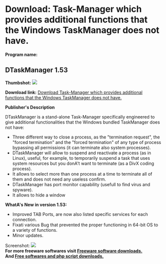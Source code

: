 # Download: Task-Manager which provides additional functions that the Windows TaskManager does not have.

**Program name:**

## DTaskManager 1.53

  
**Thumbshot:** ![](http://www.freewarefiles.com/screenshot/dtaskmanager_md.jpg)   
  
**Download link:** [Download Task-Manager which provides additional functions that the Windows TaskManager does not have.](http://freesoftwares.boysofts.com/DTaskManager_program_18657.html)  
  


**Publisher's Description**  
  


DTaskManager is a stand-alone Task-Manager specifically engineered to give additional functionalities that the Windows bundled TaskManager does not have: 

  * Three different way to close a process, as the "termination request", the "forced termination" and the "forced termination" of any type of process bypassing all permissions (it can terminate also system processes). 
  * DTaskManager will allow to suspend and reactivate a process (as in Linux), useful, for example, to temporarily suspend a task that uses system resources but you donA't want to terminate (as a DivX coding process). 
  * It allows to select more than one process at a time to terminate all of them and does not need any useless confirm. 
  * DTaskManager has port monitor capability (usefull to find virus and spyware). 
  * It allows to hide a window 

**WhatA's New in version 1.53:**

  * Improved TAB Ports, are now also listed specific services for each connection. 
  * Fixati various Bug that prevented the proper functioning in 64-bit OS to a variety of functions. 
  * Minor updates. 

  
  
Screenshot: ![](http://www.freewarefiles.com/screenshot/dtaskmanager.jpg)   
**For more freeware softwares visit [Freeware software downloads.](http://freesoftwares.boysofts.com/)**   
**And [Free softwares and php script downloads.](http://www.boysofts.com/)**
